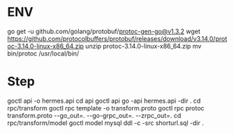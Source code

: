 # ENV
go get -u github.com/golang/protobuf/protoc-gen-go@v1.3.2
wget https://github.com/protocolbuffers/protobuf/releases/download/v3.14.0/protoc-3.14.0-linux-x86_64.zip
unzip protoc-3.14.0-linux-x86_64.zip
mv bin/protoc /usr/local/bin/

# Step
goctl api -o hermes.api
cd api
goctl api go -api hermes.api -dir .
cd rpc/transform
goctl rpc template -o transform.proto
goctl rpc protoc transform.proto --go_out=. --go-grpc_out=. --zrpc_out=.
cd rpc/transform/model
goctl model mysql ddl -c -src shorturl.sql -dir .